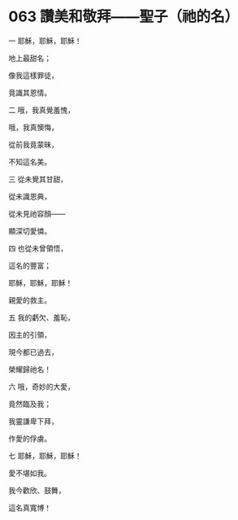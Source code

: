 # 063 讚美和敬拜——聖子（祂的名）

一 耶穌，耶穌，耶穌！

地上最甜名；

像我這樣罪徒，

竟識其恩情。

二 哦，我真覺羞愧，

哦，我真懊悔，

從前我竟蒙昧，

不知這名美。

三 從未覺其甘甜，

從未識恩典，

從未見祂容顏——

顯深切愛憐。

四 也從未曾領悟，

這名的豐富；

耶穌，耶穌，耶穌！

親愛的救主。

五 我的虧欠、羞恥，

因主的引領，

現今都已過去，

榮耀歸祂名！

六 哦，奇妙的大愛，

竟然臨及我；

我靈謙卑下拜，

作愛的俘虜。

七 耶穌，耶穌，耶穌！

愛不堪如我。

我今歡欣、鼓舞，

這名真寬博！

